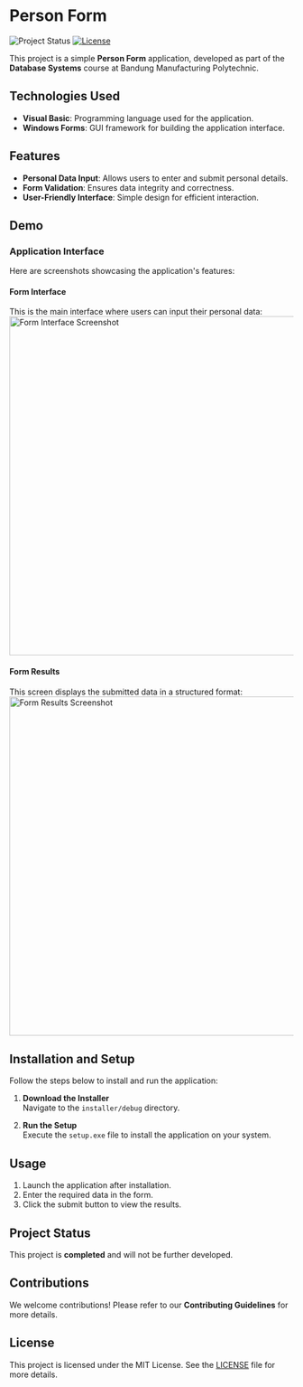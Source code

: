 # Person Form

![Project Status](https://img.shields.io/badge/status-completed-brightgreen) [![License](https://img.shields.io/badge/license-MIT-blue)](./LICENSE)

This project is a simple **Person Form** application, developed as part of the **Database Systems** course at Bandung Manufacturing Polytechnic.

## Technologies Used
- **Visual Basic**: Programming language used for the application.
- **Windows Forms**: GUI framework for building the application interface.

## Features
- **Personal Data Input**: Allows users to enter and submit personal details.
- **Form Validation**: Ensures data integrity and correctness.
- **User-Friendly Interface**: Simple design for efficient interaction.

## Demo

### **Application Interface**

Here are screenshots showcasing the application's features:

#### **Form Interface**  
This is the main interface where users can input their personal data:  
<img src="https://github.com/user-attachments/assets/60fb386c-06a9-4e1c-b373-6757f6b00480" alt="Form Interface Screenshot" width="600">

#### **Form Results**  
This screen displays the submitted data in a structured format:  
<img src="https://github.com/user-attachments/assets/cb87d61c-7bc5-49fc-9708-68b333fb4055" alt="Form Results Screenshot" width="600">

## Installation and Setup

Follow the steps below to install and run the application:

1. **Download the Installer**  
   Navigate to the `installer/debug` directory.

2. **Run the Setup**  
   Execute the `setup.exe` file to install the application on your system.

## Usage
1. Launch the application after installation.
2. Enter the required data in the form.
3. Click the submit button to view the results.

## Project Status
This project is **completed** and will not be further developed.

## Contributions
We welcome contributions! Please refer to our **Contributing Guidelines** for more details.

## License
This project is licensed under the MIT License. See the [LICENSE](LICENSE) file for more details.

